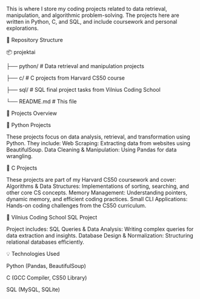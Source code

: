 This is where I store my coding projects related to data retrieval, manipulation, and algorithmic problem-solving. The projects here are written in Python, C, and SQL, and include coursework and personal explorations.

📂 Repository Structure

📦 projektai

├── python/         # Data retrieval and manipulation projects

├── c/             # C projects from Harvard CS50 course

├── sql/           # SQL final project tasks from Vilnius Coding School

└── README.md      # This file

🚀 Projects Overview

🔹 Python Projects

These projects focus on data analysis, retrieval, and transformation using Python. They include:
Web Scraping: Extracting data from websites using BeautifulSoup.
Data Cleaning & Manipulation: Using Pandas for data wrangling.

🔹 C Projects

These projects are part of my Harvard CS50 coursework and cover:
Algorithms & Data Structures: Implementations of sorting, searching, and other core CS concepts.
Memory Management: Understanding pointers, dynamic memory, and efficient coding practices.
Small CLI Applications: Hands-on coding challenges from the CS50 curriculum.

🔹 Vilnius Coding School SQL Project

Project includes:
SQL Queries & Data Analysis: Writing complex queries for data extraction and insights.
Database Design & Normalization: Structuring relational databases efficiently.

💡 Technologies Used

Python (Pandas, BeautifulSoup)

C (GCC Compiler, CS50 Library)

SQL (MySQL, SQLite)
